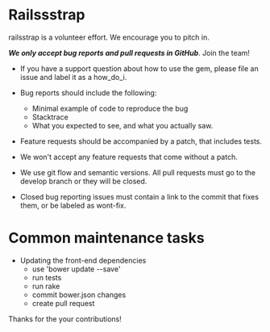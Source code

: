 Railssstrap
==

railsstrap is a volunteer effort. We encourage you to pitch in.

__*We only accept bug reports and pull requests in GitHub*__. Join the team!

* If you have a support question about how to use the gem, please file an issue and label it as a how_do_i.

* Bug reports should include the following:
  - Minimal example of code to reproduce the bug
  - Stacktrace
  - What you expected to see, and what you actually saw.

* Feature requests should be accompanied by a patch, that includes tests.
* We won't accept any feature requests that come without a patch.
* We use git flow and semantic versions. All pull requests must go to the develop branch or they will be closed.
* Closed bug reporting issues must contain a link to the commit that fixes them, or be labeled as wont-fix.

Common maintenance tasks
==

* Updating the front-end dependencies
  - use 'bower update --save'
  - run tests
  - run rake
  - commit bower.json changes
  - create pull request

Thanks for the your contributions!